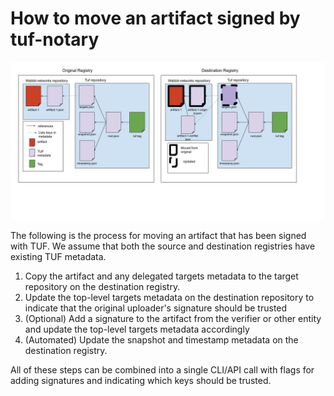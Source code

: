 # How to move an artifact signed by tuf-notary

<img src="images/Notary-v2_movement.jpg">

The following is the process for moving an artifact that has been signed with TUF.
We assume that both the source and destination registries have existing TUF metadata.

1. Copy the artifact and any delegated targets metadata to the target repository on the destination registry.
1. Update the top-level targets metadata on the destination repository to indicate that the original uploader's signature should be trusted
1. (Optional) Add a signature to the artifact from the verifier or other entity and update the top-level targets metadata accordingly
1. (Automated) Update the snapshot and timestamp metadata on the destination registry.


All of these steps can be combined into a single CLI/API call with flags for adding signatures and indicating which keys should be trusted.
